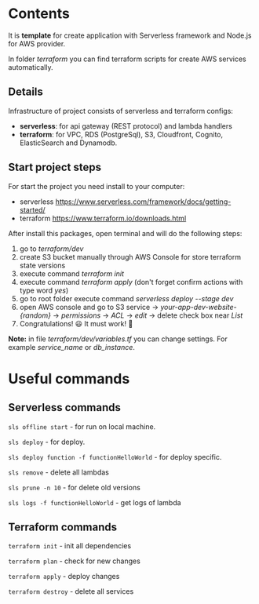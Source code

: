 # **Contents**

It is **template** for create application with Serverless framework and Node.js for AWS provider.

In folder _terraform_ you can find terraform scripts for create AWS services automatically.

## **Details**

Infrastructure of project consists of serverless and terraform configs:

- **serverless**: for api gateway (REST protocol) and lambda handlers
- **terraform**: for VPC, RDS (PostgreSql), S3, Cloudfront, Cognito, ElasticSearch and Dynamodb.

## **Start project steps**

For start the project you need install to your computer:

- serverless https://www.serverless.com/framework/docs/getting-started/
- terraform https://www.terraform.io/downloads.html

After install this packages, open terminal and will do the following steps:

1. go to _terraform/dev_
2. create S3 bucket manually through AWS Console for store terraform state versions
3. execute command _terraform init_
4. execute command _terraform apply_ (don't forget confirm actions with type word _yes_)
5. go to root folder execute command _serverless deploy --stage dev_
6. open AWS console and go to S3 service -> _your-app-dev-website-{random}_ -> _permissions_ -> _ACL_ -> _edit_ -> delete check box near _List_
7. Congratulations! :smiley: It must work! :pray:

**Note:** in file _terraform/dev/variables.tf_ you can change settings. For example _service_name_ or _db_instance_.

# **Useful commands**

## **Serverless commands**

`sls offline start` - for run on local machine.

`sls deploy` - for deploy.

`sls deploy function -f functionHelloWorld` - for deploy specific.

`sls remove` - delete all lambdas

`sls prune -n 10` - for delete old versions

`sls logs -f functionHelloWorld` - get logs of lambda

## **Terraform commands**

`terraform init` - init all dependencies

`terraform plan` - check for new changes

`terraform apply` - deploy changes

`terraform destroy` - delete all services
